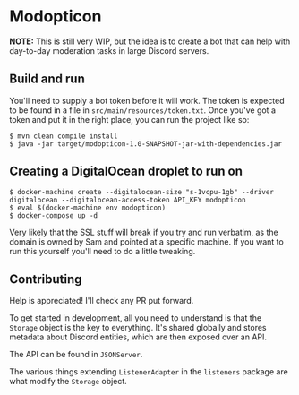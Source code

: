 # Modopticon

**NOTE:** This is still very WIP, but the idea is to create a bot that can help with
day-to-day moderation tasks in large Discord servers.

## Build and run

You'll need to supply a bot token before it will work. The token is expected to be found
in a file in `src/main/resources/token.txt`. Once you've got a token and put it in the
right place, you can run the project like so:

```
$ mvn clean compile install
$ java -jar target/modopticon-1.0-SNAPSHOT-jar-with-dependencies.jar
```

## Creating a DigitalOcean droplet to run on

```
$ docker-machine create --digitalocean-size "s-1vcpu-1gb" --driver digitalocean --digitalocean-access-token API_KEY modopticon
$ eval $(docker-machine env modopticon)
$ docker-compose up -d
```

Very likely that the SSL stuff will break if you try and run verbatim, as the domain is
owned by Sam and pointed at a specific machine. If you want to run this yourself you'll
need to do a little tweaking.

## Contributing

Help is appreciated! I'll check any PR put forward.

To get started in development, all you need to understand is that the
`Storage` object is the key to everything. It's shared globally and
stores metadata about Discord entities, which are then exposed over
an API.

The API can be found in `JSONServer`.

The various things extending `ListenerAdapter` in the `listeners` package
are what modify the `Storage` object.